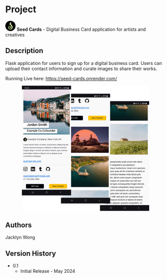# Project

![alt text](https://github.com/jackwong07/seed_cards/blob/master/static/favicon/favicon-32x32.png?raw=true) 
**Seed Cards** - Digital Business Card application for artists and creatives


## Description

Flask application for users to sign up for a digital business card. Users can upload their contact information and curate images to share their works.

Running Live here: https://seed-cards.onrender.com/

<p align="center">
  <img width="400" src="https://github.com/jackwong07/seed_cards/blob/master/static/images/card_examples2_small.png">
</p>


## Authors

Jacklyn Wong

## Version History

* 0.1
    * Initial Release - May 2024
